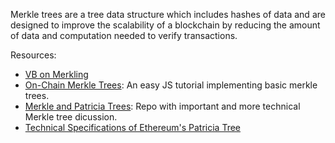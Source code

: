 Merkle trees are a tree data structure which includes hashes of data and are designed to improve the scalability of a blockchain by reducing the amount of data and computation needed to verify transactions.

Resources:
- [VB on Merkling](https://blog.ethereum.org/2015/11/15/merkling-in-ethereum/)
- [On-Chain Merkle Trees](https://ethereum.org/en/developers/tutorials/merkle-proofs-for-offline-data-integrity/): An easy JS tutorial implementing basic merkle trees. 
- [Merkle and Patricia Trees](https://github.com/sunnya97/ethereum-developers-guide/blob/master/merkle-trees.md): Repo with important and more technical Merkle tree dicussion.  
- [Technical Specifications of Ethereum's Patricia Tree](https://eth.wiki/en/fundamentals/patricia-tree)